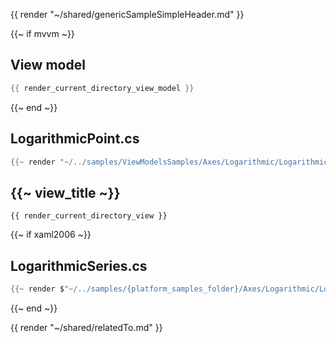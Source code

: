<!--
To get help on editing this file, see https://github.com/beto-rodriguez/LiveCharts2/blob/dev/docs/readme.md
content is normally pulled from the examples in the repository.
-->

{{ render "~/shared/genericSampleSimpleHeader.md" }}

{{~ if mvvm ~}}
## View model

```csharp
{{ render_current_directory_view_model }}
```
{{~ end ~}}

## LogarithmicPoint.cs

```csharp
{{~ render "~/../samples/ViewModelsSamples/Axes/Logarithmic/LogarithmicPoint.cs" ~}}
```

## {{~ view_title ~}}

```
{{ render_current_directory_view }}
```

{{~ if xaml2006 ~}}
## LogarithmicSeries.cs

```csharp
{{~ render $"~/../samples/{platform_samples_folder}/Axes/Logarithmic/LogarithmicSeries.cs" ~}}
```
{{~ end ~}}

{{ render "~/shared/relatedTo.md" }}
